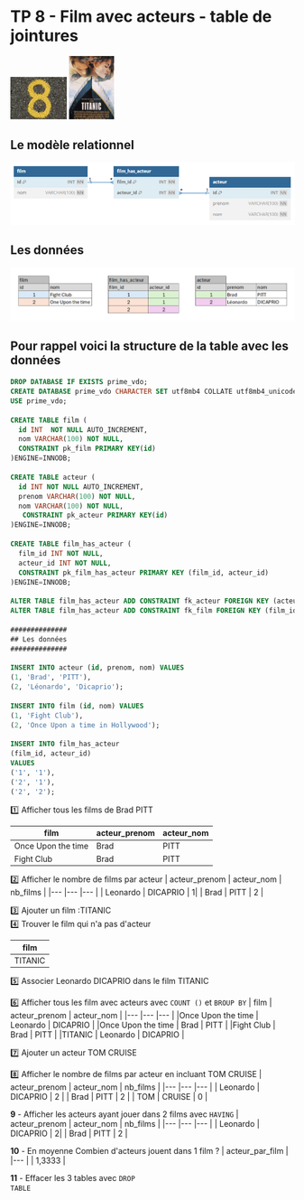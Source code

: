 # TP 8 - Film avec acteurs - table de jointures
<img src="../img/num/eight.webp" width="100">

<img src="../img/tp/td7/titanic.webp" width="80">

## Le modèle relationnel
<img src="../img/db-svg/09-film_has_acteur.png" width="600">

## Les données
<img src="../img/xl/05-jointure.png" width="600">



## Pour rappel voici la structure de la table avec les données
```sql
DROP DATABASE IF EXISTS prime_vdo;
CREATE DATABASE prime_vdo CHARACTER SET utf8mb4 COLLATE utf8mb4_unicode_ci;
USE prime_vdo;

CREATE TABLE film (
  id INT  NOT NULL AUTO_INCREMENT,
  nom VARCHAR(100) NOT NULL,
  CONSTRAINT pk_film PRIMARY KEY(id)
)ENGINE=INNODB;

CREATE TABLE acteur (
  id INT NOT NULL AUTO_INCREMENT,
  prenom VARCHAR(100) NOT NULL,
  nom VARCHAR(100) NOT NULL,
   CONSTRAINT pk_acteur PRIMARY KEY(id)
)ENGINE=INNODB;

CREATE TABLE film_has_acteur (
  film_id INT NOT NULL,
  acteur_id INT NOT NULL,
  CONSTRAINT pk_film_has_acteur PRIMARY KEY (film_id, acteur_id)
)ENGINE=INNODB;

ALTER TABLE film_has_acteur ADD CONSTRAINT fk_acteur FOREIGN KEY (acteur_id) REFERENCES acteur (id);
ALTER TABLE film_has_acteur ADD CONSTRAINT fk_film FOREIGN KEY (film_id) REFERENCES film (id);

##############
## Les données
##############

INSERT INTO acteur (id, prenom, nom) VALUES
(1, 'Brad', 'PITT'),
(2, 'Léonardo', 'Dicaprio');

INSERT INTO film (id, nom) VALUES
(1, 'Fight Club'),
(2, 'Once Upon a time in Hollywood');

INSERT INTO film_has_acteur 
(film_id, acteur_id) 
VALUES 
('1', '1'), 
('2', '1'), 
('2', '2');
```


:one: Afficher tous les films de Brad PITT 

| film | acteur_prenom | acteur_nom |
|--- |--- |--- |
|Once Upon the time |  Brad | PITT |
|Fight Club |  Brad | PITT |

:two: Afficher le nombre de films par acteur 
| acteur_prenom | acteur_nom |  nb_films | 
|--- |--- |--- |
|  Leonardo | DICAPRIO | 1|
| Brad | PITT | 2 |

:three: Ajouter un film :TITANIC   
:four: Trouver le film qui n'a pas d'acteur

| film | 
|--- |
|  TITANIC |

:five: Associer Leonardo DICAPRIO dans le film TITANIC  

:six: Afficher tous les film avec acteurs avec <code>COUNT ()</code> et <code>BROUP BY</code>
 | film | acteur_prenom | acteur_nom |
|--- |--- |--- |
|Once Upon the time |  Leonardo | DICAPRIO |
|Once Upon the time |  Brad | PITT |
|Fight Club |  Brad | PITT |
|TITANIC |  Leonardo | DICAPRIO |

:seven: Ajouter un acteur TOM CRUISE

:eight: Afficher le nombre de films par acteur en incluant TOM CRUISE
| acteur_prenom | acteur_nom |  nb_films | 
|--- |--- |--- |
|  Leonardo | DICAPRIO | 2 |
| Brad | PITT | 2 |
| TOM | CRUISE | 0 |

**9** - Afficher les acteurs ayant jouer dans 2 films avec <code>HAVING</code>
| acteur_prenom | acteur_nom |  nb_films | 
|--- |--- |--- |
|  Leonardo | DICAPRIO | 2|
| Brad | PITT | 2 |



**10** - En moyenne Combien d'acteurs jouent dans 1 film ?
| acteur_par_film |
|--- |
| 1,3333 |


**11** - Effacer les 3 tables avec <code>DROP TABLE</code> 
